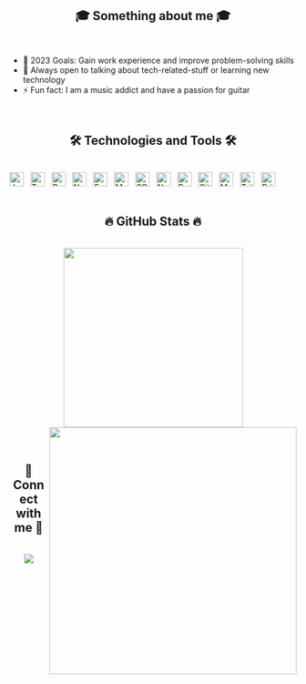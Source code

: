 <h2 align="center">🎓 Something about me 🎓</h2>
<br>

- 🥅 2023 Goals: Gain work experience and improve problem-solving skills
- 💬 Always open to talking about tech-related-stuff or learning new technology
- ⚡ Fun fact: I am a music addict and have a passion for guitar
<br>
<h2 align="center">🛠 Technologies and Tools 🛠</h2>
<br>
<!-- https://simpleicons.org/ -->
<span><img src="https://img.shields.io/badge/javascript-%23323330.svg?style=for-the-badge&logo=javascript&logoColor=%23F7DF1E" alt="JavaScript logo" title="JavaScript" height="25" /></span>
&nbsp;
<span><img src="https://img.shields.io/badge/TypeScript-007ACC?style=for-the-badge&logo=typescript&logoColor=white" alt="Typescript logo" title="typescript" height="25" /></span>
&nbsp;
<span><img src="https://img.shields.io/badge/react-%2320232a.svg?style=for-the-badge&logo=react&logoColor=%2361DAFB" alt="ReactJS logo" title="ReactJS" height="25" /></span>
&nbsp;
<span><img src="https://img.shields.io/badge/node.js-6DA55F?style=for-the-badge&logo=node.js&logoColor=white" alt="Node.js logo" title="Node.js" height="25" /></span>
&nbsp;
<span><img src="https://img.shields.io/badge/express.js-%23404d59.svg?style=for-the-badge&logo=express&logoColor=%2361DAFB" alt="Express.js logo" title="Express.js" height="25" /></span>
&nbsp;
<span><img src="https://img.shields.io/badge/MongoDB-%234ea94b.svg?style=for-the-badge&logo=mongodb&logoColor=white" alt="MongoDB logo" title="MongoDB" height="25" /></span>
&nbsp;
<span><img src="https://img.shields.io/badge/Microsoft%20SQL%20Sever-CC2927?style=for-the-badge&logo=microsoft%20sql%20server&logoColor=white" alt="SQL Server logo" title="SQL Server" height="25" /></span>
&nbsp;
<span><img src="https://img.shields.io/badge/nestjs-%23E0234E.svg?style=for-the-badge&logo=nestjs&logoColor=white" alt="Nestjs logo" title="NestJs" height="25" /></span>
&nbsp;
<span><img src="https://img.shields.io/badge/bootstrap-%23563D7C.svg?style=for-the-badge&logo=bootstrap&logoColor=white" alt="Bootstrap logo" title="Bootstrap" height="25" /></span>
&nbsp;
<span><img src="https://img.shields.io/badge/git-%23F05033.svg?style=for-the-badge&logo=git&logoColor=white" alt="Git logo" title="git" height="25" /></span>
&nbsp;
<span><img src="https://img.shields.io/badge/mysql-%2300f.svg?style=for-the-badge&logo=mysql&logoColor=white" alt="MySQL logo" title="mysql" height="25" /></span>
&nbsp;
<span><img src="https://img.shields.io/badge/Tailwind_CSS-38B2AC?style=for-the-badge&logo=tailwind-css&logoColor=white" alt="Tailwind logo" title="tailwind" height="25" /></span>
&nbsp;
<span><img src="https://img.shields.io/badge/Prisma-3982CE?style=for-the-badge&logo=Prisma&logoColor=white" alt="Prisma logo" title="prisma" height="25" /></span>
&nbsp;
<br>
<br>
<h2 align="center">🔥 GitHub Stats 🔥</h2>
<!-- https://github.com/anuraghazra/github-readme-stats -->
<br>
<div align=center>
  <a href="#" >
    <img width="315" align="center" src="https://github-readme-stats.vercel.app/api/top-langs/?username=hminh2027&hide=c%23,powershell,Mathematica,Ruby,Objective-C,Objective-C%2b%2b,Cuda&title_color=61dafb&text_color=ffffff&icon_color=61dafb&bg_color=20232a&langs_count=8&layout=compact&border_color=61dafb&hide_border=true" />
  </a>
  <a href="#">
    <img align="right" width="434" src="https://github-readme-stats.vercel.app/api?username=hminh2027&show_icons=true&theme=react&border_color=61dafb&hide_border=true" />
  </a>
</div>

<br>
<br>
<h2 align="center">💼 Connect with me 💼</h2>
<br>
<!-- https://icons8.com -->
<div align="center">
<!--   <a href="https://www.facebook.com/swag.lauch/" target="blank">
    <img src="https://img.shields.io/badge/Facebook-1877F2?style=for-the-badge&logo=facebook&logoColor=white"/>
  </a> -->
  <a href="mailto:vhminh2027@gmail.com" target="top">
    <img src="https://img.shields.io/badge/Gmail-D14836?style=for-the-badge&logo=gmail&logoColor=white"/>
  </a>
</div>

<br>
